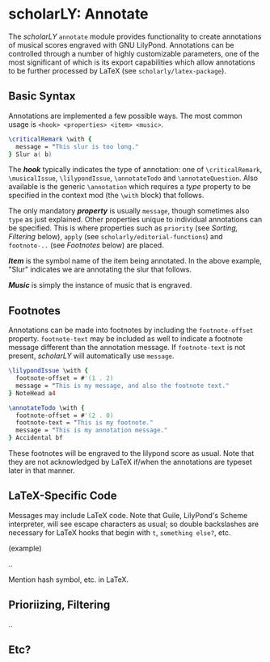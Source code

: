 # scholarLY: Annotate

The *scholarLY* `annotate` module provides functionality to create annotations of musical 
scores engraved with GNU LilyPond. Annotations can be controlled through a number of highly customizable 
parameters, one of the most significant of which is its export capabilities which allow 
annotations to be further processed by LaTeX (see `scholarly/latex-package`).

## Basic Syntax

Annotations are implemented a few possible ways. The most common usage is `<hook> <properties> <item> <music>`.

```lilypond
\criticalRemark \with {
  message = "This slur is too long."
} Slur a( b)
```

The ***hook*** typically indicates the type of annotation: one of `\criticalRemark`, `\musicalIssue`, 
`\lilypondIssue`, `\annotateTodo` and `\annotateQuestion`. Also available is the generic `\annotation`
which requires a *type* property to be specified in the context mod (the `\with` block) that follows.

The only mandatory ***property*** is usually `message`, though sometimes also `type` as just explained. Other
properties unique to individual annotations can be specified. This is where properties such as `priority`
(see *Sorting, Filtering* below), `apply` (see `scholarly/editorial-functions`) and `footnote-..` (see
*Footnotes* below) are placed.

***Item*** is the symbol name of the item being annotated. In the above example, "Slur" indicates we are 
annotating the slur that follows.

***Music*** is simply the instance of music that is engraved.

## Footnotes

Annotations can be made into footnotes by including the `footnote-offset` property. `footnote-text` may be
included as well to indicate a footnote message different than the annotation message. If `footnote-text`
is not present, *scholarLY* will automatically use `message`.

```lilypond
\lilypondIssue \with {
  footnote-offset = #'(1 . 2)
  message = "This is my message, and also the footnote text."
} NoteHead a4

\annotateTodo \with {
  footnote-offset = #'(2 . 0)
  footnote-text = "This is my footnote."
  message = "This is my annotation message."
} Accidental bf
```

These footnotes will be engraved to the lilypond score as usual. Note that they are not acknowledged by
LaTeX if/when the annotations are typeset later in that manner.

## LaTeX-Specific Code

Messages may include LaTeX code. Note that Guile, LilyPond's Scheme interpreter, will see escape characters
as usual; so double backslashes are necessary for LaTeX hooks that begin with `t`, `something else?`, etc.

(example)

..

Mention hash symbol, etc. in LaTeX.

## Prioriizing, Filtering

..

## Etc?

